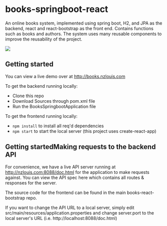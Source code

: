 # books-springboot-react

An online books system, implemented using spring boot, H2, and JPA as the backend, react and react-bootstrap as the front end. Contains functions such as books and authors. The system uses many reusable components to improve the reusability of the project.

![](books-react-bootstrap/src/images/books.gif)

## Getting started

You can view a live demo over at http://books.nzlouis.com

To get the backend running locally:

- Clone this repo
- Download Sources through pom.xml file
- Run the BooksSpringbootApplication file

To get the frontend running locally:
- `npm install` to install all req'd dependencies
- `npm start` to start the local server (this project uses create-react-app)

## Getting startedMaking requests to the backend API

For convenience, we have a live API server running at http://nzlouis.com:8088/doc.html for the application to make requests against. You can view the API spec here which contains all routes & responses for the server.

The source code for the frontend can be found in the main books-react-bootstrap repo.

If you want to change the API URL to a local server, simply edit src/main/resources/application.properties and change server.port to the local server's URL (i.e. http://localhost:8088/doc.html)

